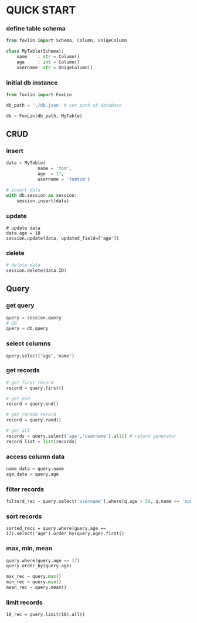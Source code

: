 # QUICK START

### define table schema
```Python
from foxlin import Schema, Column, UniqeColumn

class MyTable(Schema):
    name    : str = Column()
    age     : int = Column()
    username: str = UniqeColumn()
```

### initial db instance
```Python
from foxlin import FoxLin

db_path = './db.json' # set path of database

db = FoxLin(db_path, MyTable)
```

## CRUD

### insert
```Python
data = MyTable(
            name = 'tom',
            age  = 17,
            username = 'tomtom')

# insert data
with db.session as session:
    session.insert(data)
```

### update
```
# update data
data.age = 18
session.update(data, updated_field=['age'])
```

### delete
``` Python
# delete data
session.delete(data.ID)
```

## Query
### get query
``` Python
query = session.query
# OR
query = db.query
```

### select columns
```
query.select('age','name')
```

### get records
```Python
# get first record
record = query.first()

# get end
record = query.end()

# get random record
record = query.rand()

# get all
records = query.select('age','username').all() # return generator
record_list = list(records)
```

### access column data
```Python
name_data = query.name
age_data = query.age
```

### filter records
```Python
filterd_rec = query.select('username').where(q.age > 50, q.name == 'some name').first()
```

### sort records
```
sorted_recs = query.where(query.age == 17).select('age').order_by(query.age).first()
```

### max, min, mean
``` Python
query.where(query.age == 17)
query.order_by(query.age)

max_rec = query.max()
min_rec = query.min()
mean_rec = query.mean()
```

### limit records
```
10_rec = query.limit(10).all()
```
